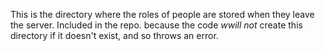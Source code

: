 This is the directory where the roles of people are stored when they leave the server.
Included in the repo. because the code *wwill not* create this directory if it doesn't exist, and so throws an error.